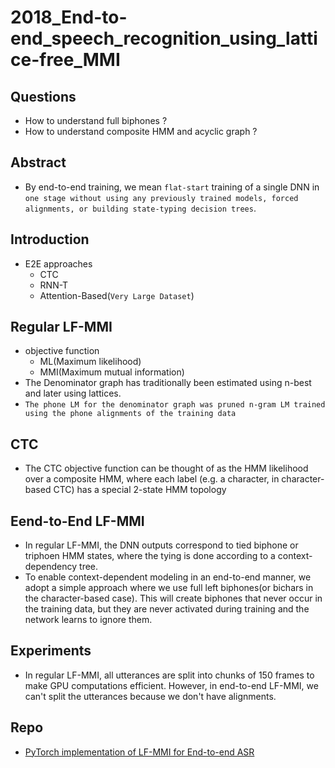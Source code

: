 # 2018_End-to-end_speech_recognition_using_lattice-free_MMI
## Questions
- How to understand full biphones ?
- How to understand composite HMM and acyclic graph ?
## Abstract
- By end-to-end training, we mean `flat-start` training of a single DNN in `one stage without using any previously trained models, forced alignments, or building state-typing decision trees`.
## Introduction
- E2E approaches
    - CTC
    - RNN-T
    - Attention-Based(`Very Large Dataset`)
## Regular LF-MMI
- objective function
    - ML(Maximum likelihood)
    - MMI(Maximum mutual information)
- The Denominator graph has traditionally been estimated using n-best and later using lattices.
- `The phone LM for the denominator graph was pruned n-gram LM trained using the phone alignments of the training data`
## CTC
- The CTC objective function can be thought of as the HMM likelihood over a composite HMM, where each label (e.g. a character, in character-based CTC) has a special 2-state HMM topology
## Eend-to-End LF-MMI
- In regular LF-MMI, the DNN outputs correspond to tied biphone or triphoen HMM states, where the tying is done according to a context-dependency tree.
- To enable context-dependent modeling in an end-to-end manner, we adopt a simple approach where we use full left biphones(or bichars in the character-based case). This will create biphones that never occur in the training data, but they are never activated during training and the network learns to ignore them.
## Experiments
- In regular LF-MMI, all utterances are split into chunks of 150 frames to make GPU computations efficient. However, in end-to-end LF-MMI, we can't split the utterances because we don't have alignments.
## Repo
- [PyTorch implementation of LF-MMI for End-to-end ASR ][1]


[1]:https://github.com/YiwenShaoStephen/pychain